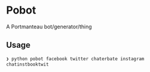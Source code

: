 # Pobot

A Portmanteau bot/generator/thing

## Usage

```python
❯ python pobot facebook twitter chaterbate instagram
chatinstbooktwit
```
